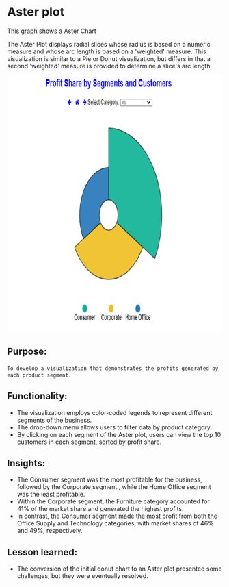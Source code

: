 # Aster plot

This graph shows a Aster Chart

The Aster Plot displays radial slices whose radius is based on a numeric measure and whose arc length is based on a 'weighted' measure. This visualization is similar to a Pie or Donut visualization, but differs in that a second 'weighted' measure is provided to determine a slice's arc length.

<img src="../../img/charts Image/Hemmath.PNG" alt="App interface" width="1000" height="600">

## Purpose: 
    To develop a visualization that demonstrates the profits generated by each product segment.

## Functionality:
-   The visualization employs color-coded legends to represent different segments of the business. 
-   The drop-down menu allows users to filter data by product category. 
-   By clicking on each segment of the Aster plot, users can view the top 10 customers in each segment, sorted by profit share.

## Insights:
-   The Consumer segment was the most profitable for the business, followed by the Corporate segment., while the Home Office segment was the least profitable. 
-   Within the Corporate segment, the Furniture category accounted for 41% of the market share and generated the highest profits. 
-   In contrast, the Consumer segment made the most profit from both the Office Supply and Technology categories, with market shares of 46% and 49%, respectively.

## Lesson learned:
-   The conversion of the initial donut chart to an Aster plot presented some challenges, but they were eventually resolved.
